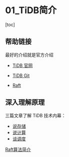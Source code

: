 # 01_TiDB简介

[toc]

## 帮助链接

最好的介绍就是官方介绍

* [TiDB 官网](https://pingcap.com/docs-cn/overview/)

* [TiDB Git](https://github.com/pingcap)

* [Raft](http://thesecretlivesofdata.com/raft/)

## 深入理解原理

三篇文章了解 TiDB 技术内幕：

  - [说存储](https://pingcap.com/blog-cn/tidb-internal-1/)
  - [说计算](https://pingcap.com/blog-cn/tidb-internal-2/)
  - [谈调度](https://pingcap.com/blog-cn/tidb-internal-3/)

[Raft算法简介](https://www.cnblogs.com/binyue/p/8647733.html)

